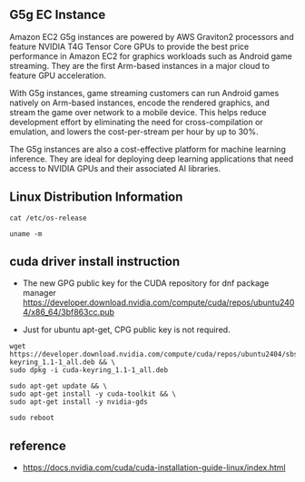 ## G5g EC Instance ##
Amazon EC2 G5g instances are powered by AWS Graviton2 processors and feature NVIDIA T4G Tensor Core GPUs to provide the best price performance in Amazon EC2 for graphics workloads such as Android game streaming. They are the first Arm-based instances in a major cloud to feature GPU acceleration.

With G5g instances, game streaming customers can run Android games natively on Arm-based instances, encode the rendered graphics, and stream the game over network to a mobile device. This helps reduce development effort by eliminating the need for cross-compilation or emulation, and lowers the cost-per-stream per hour by up to 30%.

The G5g instances are also a cost-effective platform for machine learning inference. They are ideal for deploying deep learning applications that need access to NVIDIA GPUs and their associated AI libraries.


## Linux Distribution Information ##
```
cat /etc/os-release

uname -m
```

## cuda driver install instruction ##

* The new GPG public key for the CUDA repository for dnf package manager
  https://developer.download.nvidia.com/compute/cuda/repos/ubuntu2404/x86_64/3bf863cc.pub

* Just for ubuntu apt-get, CPG public key is not required.
```
wget https://developer.download.nvidia.com/compute/cuda/repos/ubuntu2404/sbsa/cuda-keyring_1.1-1_all.deb && \
sudo dpkg -i cuda-keyring_1.1-1_all.deb

sudo apt-get update && \
sudo apt-get install -y cuda-toolkit && \
sudo apt-get install -y nvidia-gds

sudo reboot
```

## reference ##

* https://docs.nvidia.com/cuda/cuda-installation-guide-linux/index.html
